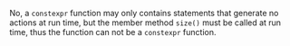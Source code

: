 No, a `constexpr` function may only contains statements that generate no actions at run time, but the member method `size()` must be called at run time, thus the function can not be a `constexpr` function.

<!---
A function like below can be `constexpr` function:

    constexpr bool isSameStr(const std::string &s1, const std::string &s2) {
      return &s1 == &s2;
    }

--->

